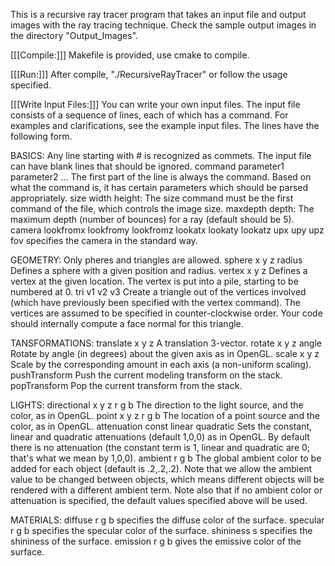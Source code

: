 This is a recursive ray tracer program that takes an input file and output images with the ray tracing technique.
Check the sample output images in the directory "Output_Images".

[[[Compile:]]]
Makefile is provided, use cmake to compile.

[[[Run:]]]
After compile, "./RecursiveRayTracer" or follow the usage specified.


[[[Write Input Files:]]]
You can write your own input files. The input file consists of a sequence of lines, each of which has a command. For examples and clarifications, see the example input files. The lines have the following form. 

BASICS:
Any line starting with # is recognized as commets.
The input file can have blank lines that should be ignored.
command parameter1 parameter2 ... The first part of the line is always the command. Based on what the command is, it has certain parameters which should be parsed appropriately.
size width height: The size command must be the first command of the file, which controls the image size.
maxdepth depth: The maximum depth (number of bounces) for a ray (default should be 5).
camera lookfromx lookfromy lookfromz lookatx lookaty lookatz upx upy upz fov specifies the camera in the standard way.

GEOMETRY:
Only pheres and triangles are allowed. 
sphere x y z radius Defines a sphere with a given position and radius.
vertex x y z Defines a vertex at the given location. The vertex is put into a pile, starting to be numbered at 0.
tri v1 v2 v3 Create a triangle out of the vertices involved (which have previously been specified with the vertex command). The vertices are assumed to be specified in counter-clockwise order. Your code should internally compute a face normal for this triangle.

TANSFORMATIONS:
translate x y z A translation 3-vector.
rotate x y z angle Rotate by angle (in degrees) about the given axis as in OpenGL.
scale x y z Scale by the corresponding amount in each axis (a non-uniform scaling).
pushTransform Push the current modeling transform on the stack.
popTransform Pop the current transform from the stack.

LIGHTS:
directional x y z r g b The direction to the light source, and the color, as in OpenGL.
point x y z r g b The location of a point source and the color, as in OpenGL.
attenuation const linear quadratic Sets the constant, linear and quadratic attenuations (default 1,0,0) as in OpenGL. By default there is no attenuation (the constant term is 1, linear and quadratic are 0; that's what we mean by 1,0,0).
ambient r g b The global ambient color to be added for each object (default is .2,.2,.2).
Note that we allow the ambient value to be changed between objects, which means different objects will be rendered with a different ambient term.
Note also that if no ambient color or attenuation is specified, the default values specified above will be used.

MATERIALS:
diffuse r g b specifies the diffuse color of the surface.
specular r g b specifies the specular color of the surface.
shininess s specifies the shininess of the surface.
emission r g b gives the emissive color of the surface.

